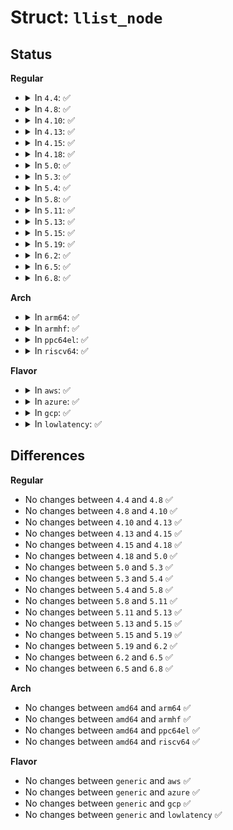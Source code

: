 # Struct: <code>llist_node</code>

## Status
<b>Regular</b>
<ul>
<li>
<details>
<summary>In <code>4.4</code>: ✅</summary>

```c
struct llist_node {
    struct llist_node *next;
};
```
</details>
</li>
<li>
<details>
<summary>In <code>4.8</code>: ✅</summary>

```c
struct llist_node {
    struct llist_node *next;
};
```
</details>
</li>
<li>
<details>
<summary>In <code>4.10</code>: ✅</summary>

```c
struct llist_node {
    struct llist_node *next;
};
```
</details>
</li>
<li>
<details>
<summary>In <code>4.13</code>: ✅</summary>

```c
struct llist_node {
    struct llist_node *next;
};
```
</details>
</li>
<li>
<details>
<summary>In <code>4.15</code>: ✅</summary>

```c
struct llist_node {
    struct llist_node *next;
};
```
</details>
</li>
<li>
<details>
<summary>In <code>4.18</code>: ✅</summary>

```c
struct llist_node {
    struct llist_node *next;
};
```
</details>
</li>
<li>
<details>
<summary>In <code>5.0</code>: ✅</summary>

```c
struct llist_node {
    struct llist_node *next;
};
```
</details>
</li>
<li>
<details>
<summary>In <code>5.3</code>: ✅</summary>

```c
struct llist_node {
    struct llist_node *next;
};
```
</details>
</li>
<li>
<details>
<summary>In <code>5.4</code>: ✅</summary>

```c
struct llist_node {
    struct llist_node *next;
};
```
</details>
</li>
<li>
<details>
<summary>In <code>5.8</code>: ✅</summary>

```c
struct llist_node {
    struct llist_node *next;
};
```
</details>
</li>
<li>
<details>
<summary>In <code>5.11</code>: ✅</summary>

```c
struct llist_node {
    struct llist_node *next;
};
```
</details>
</li>
<li>
<details>
<summary>In <code>5.13</code>: ✅</summary>

```c
struct llist_node {
    struct llist_node *next;
};
```
</details>
</li>
<li>
<details>
<summary>In <code>5.15</code>: ✅</summary>

```c
struct llist_node {
    struct llist_node *next;
};
```
</details>
</li>
<li>
<details>
<summary>In <code>5.19</code>: ✅</summary>

```c
struct llist_node {
    struct llist_node *next;
};
```
</details>
</li>
<li>
<details>
<summary>In <code>6.2</code>: ✅</summary>

```c
struct llist_node {
    struct llist_node *next;
};
```
</details>
</li>
<li>
<details>
<summary>In <code>6.5</code>: ✅</summary>

```c
struct llist_node {
    struct llist_node *next;
};
```
</details>
</li>
<li>
<details>
<summary>In <code>6.8</code>: ✅</summary>

```c
struct llist_node {
    struct llist_node *next;
};
```
</details>
</li>
</ul>
<b>Arch</b>
<ul>
<li>
<details>
<summary>In <code>arm64</code>: ✅</summary>

```c
struct llist_node {
    struct llist_node *next;
};
```
</details>
</li>
<li>
<details>
<summary>In <code>armhf</code>: ✅</summary>

```c
struct llist_node {
    struct llist_node *next;
};
```
</details>
</li>
<li>
<details>
<summary>In <code>ppc64el</code>: ✅</summary>

```c
struct llist_node {
    struct llist_node *next;
};
```
</details>
</li>
<li>
<details>
<summary>In <code>riscv64</code>: ✅</summary>

```c
struct llist_node {
    struct llist_node *next;
};
```
</details>
</li>
</ul>
<b>Flavor</b>
<ul>
<li>
<details>
<summary>In <code>aws</code>: ✅</summary>

```c
struct llist_node {
    struct llist_node *next;
};
```
</details>
</li>
<li>
<details>
<summary>In <code>azure</code>: ✅</summary>

```c
struct llist_node {
    struct llist_node *next;
};
```
</details>
</li>
<li>
<details>
<summary>In <code>gcp</code>: ✅</summary>

```c
struct llist_node {
    struct llist_node *next;
};
```
</details>
</li>
<li>
<details>
<summary>In <code>lowlatency</code>: ✅</summary>

```c
struct llist_node {
    struct llist_node *next;
};
```
</details>
</li>
</ul>

## Differences
<b>Regular</b>
<ul>
<li>
No changes between <code>4.4</code> and <code>4.8</code> ✅
</li>
<li>
No changes between <code>4.8</code> and <code>4.10</code> ✅
</li>
<li>
No changes between <code>4.10</code> and <code>4.13</code> ✅
</li>
<li>
No changes between <code>4.13</code> and <code>4.15</code> ✅
</li>
<li>
No changes between <code>4.15</code> and <code>4.18</code> ✅
</li>
<li>
No changes between <code>4.18</code> and <code>5.0</code> ✅
</li>
<li>
No changes between <code>5.0</code> and <code>5.3</code> ✅
</li>
<li>
No changes between <code>5.3</code> and <code>5.4</code> ✅
</li>
<li>
No changes between <code>5.4</code> and <code>5.8</code> ✅
</li>
<li>
No changes between <code>5.8</code> and <code>5.11</code> ✅
</li>
<li>
No changes between <code>5.11</code> and <code>5.13</code> ✅
</li>
<li>
No changes between <code>5.13</code> and <code>5.15</code> ✅
</li>
<li>
No changes between <code>5.15</code> and <code>5.19</code> ✅
</li>
<li>
No changes between <code>5.19</code> and <code>6.2</code> ✅
</li>
<li>
No changes between <code>6.2</code> and <code>6.5</code> ✅
</li>
<li>
No changes between <code>6.5</code> and <code>6.8</code> ✅
</li>
</ul>
<b>Arch</b>
<ul>
<li>
No changes between <code>amd64</code> and <code>arm64</code> ✅
</li>
<li>
No changes between <code>amd64</code> and <code>armhf</code> ✅
</li>
<li>
No changes between <code>amd64</code> and <code>ppc64el</code> ✅
</li>
<li>
No changes between <code>amd64</code> and <code>riscv64</code> ✅
</li>
</ul>
<b>Flavor</b>
<ul>
<li>
No changes between <code>generic</code> and <code>aws</code> ✅
</li>
<li>
No changes between <code>generic</code> and <code>azure</code> ✅
</li>
<li>
No changes between <code>generic</code> and <code>gcp</code> ✅
</li>
<li>
No changes between <code>generic</code> and <code>lowlatency</code> ✅
</li>
</ul>

